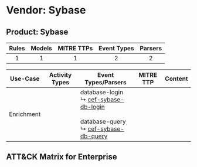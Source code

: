 Vendor: Sybase
==============
Product: Sybase
---------------
| Rules | Models | MITRE TTPs | Event Types | Parsers |
|:-----:|:------:|:----------:|:-----------:|:-------:|
|   1   |   1    |     1      |      2      |    2    |

|  Use-Case  | Activity Types | Event Types/Parsers                                                                                                                                                                                  | MITRE TTP | Content |
|:----------:| -------------- | ---------------------------------------------------------------------------------------------------------------------------------------------------------------------------------------------------- | --------- | ------- |
| Enrichment | <ul></li></ul> |  database-login<br> ↳ [cef-sybase-db-login](../Parsers/parserContent_cef-sybase-db-login.md)<br><br> database-query<br> ↳ [cef-sybase-db-query](../Parsers/parserContent_cef-sybase-db-query.md)<br> |           |         |

ATT&CK Matrix for Enterprise
----------------------------
